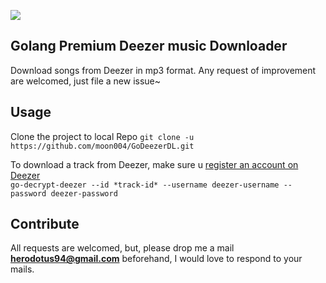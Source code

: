 [![](https://img.shields.io/appveyor/ci/gruntjs/grunt.svg)](https://github.com/moon004/Go-deezer-downloader/branches)

## Golang Premium Deezer music Downloader
Download songs from Deezer in mp3 format. Any request of improvement are welcomed, just file a new issue~

## Usage
Clone the project to local Repo
`git clone -u https://github.com/moon004/GoDeezerDL.git`

To download a track from Deezer, make sure u [register an account on Deezer](https://www.deezer.com/en/)<br/>
`go-decrypt-deezer --id *track-id* --username deezer-username --password deezer-password`

## Contribute
All requests are welcomed, but, please drop me a mail **herodotus94@gmail.com** beforehand, I would love to respond to your mails.
